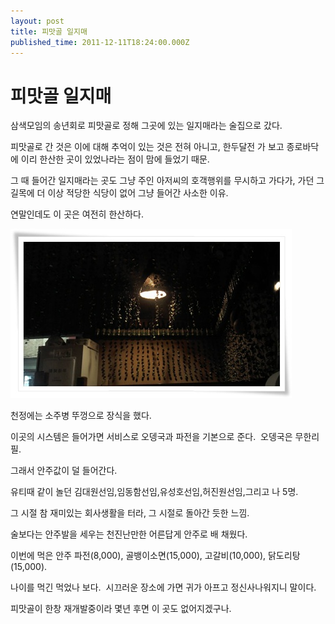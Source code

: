 ```yaml
---
layout: post
title: 피맛골 일지매
published_time: 2011-12-11T18:24:00.000Z
---
```


# 피맛골 일지매


삼색모임의 송년회로 피맛골로 정해 그곳에 있는 일지매라는 술집으로 갔다.

피맛골로 간 것은 이에 대해 추억이 있는 것은 전혀 아니고, 한두달전 가 보고 종로바닥에 이리 한산한 곳이 있었나라는 점이 맘에 들었기 때문.

그 때 들어간 일지매라는 곳도 그냥 주인 아저씨의 호객행위를 무시하고 가다가, 가던 그 길목에 더 이상 적당한 식당이 없어 그냥 들어간 사소한 이유.

연말인데도 이 곳은 여전히 한산하다.

![](../pds/201112/11/80/a0109780_4ee451970cd1b.jpg)

천정에는 소주병 뚜껑으로 장식을 했다.

이곳의 시스템은 들어가면 서비스로 오뎅국과 파전을 기본으로 준다.  오뎅국은 무한리필.

그래서 안주값이 덜 들어간다.

유티때 같이 놀던 김대원선임,임동함선임,유성호선임,허진원선임,그리고 나 5명.

그 시절 참 재미있는 회사생활을 터라, 그 시절로 돌아간 듯한 느낌.

술보다는 안주발을 세우는 천진난만한 어른답게 안주로 배 채웠다.

이번에 먹은 안주 파전(8,000), 골뱅이소면(15,000), 고갈비(10,000), 닭도리탕(15,000).

나이를 먹긴 먹었나 보다.  시끄러운 장소에 가면 귀가 아프고 정신사나워지니 말이다.

피맛골이 한창 재개발중이라 몇년 후면 이 곳도 없어지겠구나.

